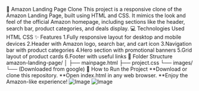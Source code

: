 
🛒 Amazon Landing Page Clone
This project is a responsive clone of the Amazon Landing Page, built using HTML and CSS. It mimics the look and feel of the official Amazon homepage,
including sections like the header, search bar, product categories, and deals display.
💻 Technologies Used
HTML
CSS
✨ Features
1.Fully responsive layout for desktop and mobile devices
2.Header with Amazon logo, search bar, and cart icon
3.Navigation bar with product categories
4.Hero section with promotional banners
5.Grid layout of product cards
6.Footer with useful links
📂 Folder Structure
amazon-landing-page/
│
├── mainpage.html
├── project.css
└── images/
    └── (Downloaded from google)
🚀 How to Run the Project
**Download or clone this repository.
**Open index.html in any web browser.
**Enjoy the Amazon-like experience!
![Image](https://github.com/user-attachments/assets/817eddc9-4427-4b03-a3a9-78630d79c0f3)
![Image](https://github.com/user-attachments/assets/a59c8ecd-8a1b-4ac7-be96-2fa534c6883c)

